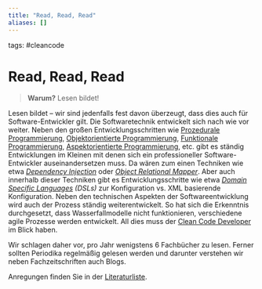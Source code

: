 ```yaml
---
title: "Read, Read, Read"
aliases: []
---
```

tags: #cleancode 

# Read, Read, Read

>**Warum?**
>Lesen bildet!

Lesen bildet – wir sind jedenfalls fest davon überzeugt, dass dies auch für Software-Entwickler gilt. Die Softwaretechnik entwickelt sich nach wie vor weiter. Neben den großen Entwicklungsschritten wie [Prozedurale Programmierung](Prozedurale%20Programmierung), [Objektorientierte Programmierung](OOP), [Funktionale Programmierung](Funktionale%20Programmierung), [Aspektorientierte Programmierung](Aspektorientierte%20Programmierung), etc. gibt es ständig Entwicklungen im Kleinen mit denen sich ein professioneller Software-Entwickler auseinandersetzen muss. Da wären zum einen Techniken wie etwa _[Dependency Injection](Dependency%20Injection)_ oder _[Object Relational Mapper](Object%20Relational%20Mapper)_. Aber auch innerhalb dieser Techniken gibt es Entwicklungsschritte wie etwa _[Domain Specific Languages](Domain%20Specific%20Languages) (DSLs)_ zur Konfiguration vs. XML basierende Konfiguration. Neben den technischen Aspekten der Softwareentwicklung wird auch der Prozess ständig weiterentwickelt. So hat sich die Erkenntnis durchgesetzt, dass Wasserfallmodelle nicht funktionieren, verschiedene agile Prozesse werden entwickelt. All dies muss der [Clean Code Developer](docs/main/CleanCode/Clean%20Code%20Developer.md) im Blick haben.

Wir schlagen daher vor, pro Jahr wenigstens 6 Fachbücher zu lesen. Ferner sollten Periodika regelmäßig gelesen werden und darunter verstehen wir neben Fachzeitschriften auch Blogs.

Anregungen finden Sie in der [Literaturliste](https://clean-code-developer.de/weitere-infos/literatur/).